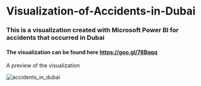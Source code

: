 # Visualization-of-Accidents-in-Dubai
### This is a visualization created with Microsoft Power BI for accidents that occurred in Dubai

#### The visualization can be found here https://goo.gl/78Bqqq

A preview of the visualization

![accidents_in_dubai](https://user-images.githubusercontent.com/1317442/34143620-7592cb22-e4af-11e7-882e-19e6e193450b.JPG)
